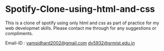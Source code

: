 # Spotify-Clone-using-html-and-css
This is a clone of spotify using only html and css as part of practice for my web developmet skills. Please contact me through for any suggestions or compliments.  

Email-ID : vamsidhard2002@gmail.com
           dv5932@srmist.edu.in
